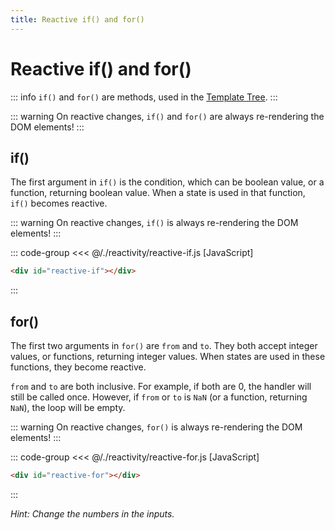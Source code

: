 ```yaml
---
title: Reactive if() and for()
---
```


<script setup>
  import { onMounted } from 'vue'
  
  onMounted(async () => {
    await import('./reactive-if.js')
    await import('./reactive-for.css')
    await import('./reactive-for.js')
  })
</script>

# Reactive if() and for()

::: info
`if()` and `for()` are methods, used in the [Template Tree](../templates/template-tree.md).
:::

::: warning
On reactive changes, `if()` and `for()` are always re-rendering the DOM
elements!
:::

## if()

The first argument in `if()` is the condition, which can be boolean value, or
a function, returning boolean value. When a state is used in that function,
`if()` becomes reactive.

::: warning
On reactive changes, `if()` is always re-rendering the DOM
elements!
:::

::: code-group
<<< @/./reactivity/reactive-if.js [JavaScript]
```html [HTML]
<div id="reactive-if"></div>
```
:::

<Badge type="warning" text="example" />
<div class="example">
  <div id="reactive-if"></div>
</div>

## for()

The first two arguments in `for()` are `from` and `to`. They both accept integer
values, or functions, returning integer values. When states are used in these
functions, they become reactive.

`from` and `to` are both inclusive. For example, if both are 0, the handler will
still be called once. However, if `from` or `to` is `NaN` (or a function,
returning `NaN`), the loop will be empty.

::: warning
On reactive changes, `for()` is always re-rendering the DOM
elements!
:::

::: code-group
<<< @/./reactivity/reactive-for.js [JavaScript]
```html [HTML]
<div id="reactive-for"></div>
```
:::

<Badge type="warning" text="example" />
<div class="example">
  <div id="reactive-for"></div>
</div>

*Hint: Change the numbers in the inputs.*
